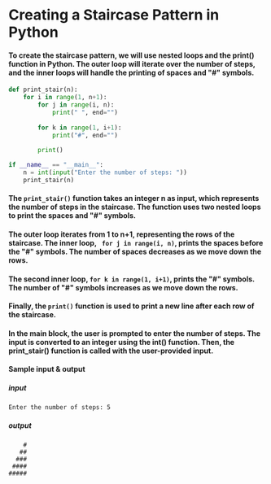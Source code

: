 # Creating a Staircase Pattern in Python

#### To create the staircase pattern, we will use nested loops and the print() function in Python. The outer loop will iterate over the number of steps, and the inner loops will handle the printing of spaces and "#" symbols.


```python
def print_stair(n):
    for i in range(1, n+1):
        for j in range(i, n):
            print(" ", end="")
        
        for k in range(1, i+1):
            print("#", end="")
        
        print()

if __name__ == "__main__":
    n = int(input("Enter the number of steps: "))
    print_stair(n)
```
#### The ``` print_stair() ``` function takes an integer n as input, which represents the number of steps in the staircase. The function uses two nested loops to print the spaces and "#" symbols.

#### The outer loop iterates from 1 to n+1, representing the rows of the staircase. The inner loop, ``` for j in range(i, n)```, prints the spaces before the "#" symbols. The number of spaces decreases as we move down the rows.

#### The second inner loop, ```for k in range(1, i+1)```, prints the "#" symbols. The number of "#" symbols increases as we move down the rows.

#### Finally, the ```print()``` function is used to print a new line after each row of the staircase.

#### In the main block, the user is prompted to enter the number of steps. The input is converted to an integer using the int() function. Then, the print_stair() function is called with the user-provided input.

#### Sample input & output
##### input
```
Enter the number of steps: 5
```
##### output
```
    # 
   ##
  ###
 ####
#####
```

